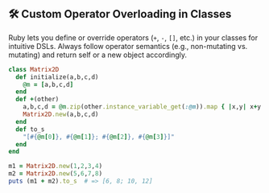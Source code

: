## 🛠 Custom Operator Overloading in Classes

Ruby lets you define or override operators (`+`, `-`, `[]`, etc.) in your classes for intuitive DSLs. Always follow operator semantics (e.g., non-mutating vs. mutating) and return self or a new object accordingly.

```ruby
class Matrix2D
  def initialize(a,b,c,d)
    @m = [a,b,c,d]
  end
  def +(other)
    a,b,c,d = @m.zip(other.instance_variable_get(:@m)).map { |x,y| x+y }
    Matrix2D.new(a,b,c,d)
  end
  def to_s
    "[#{@m[0]}, #{@m[1]}; #{@m[2]}, #{@m[3]}]"
  end
end

m1 = Matrix2D.new(1,2,3,4)
m2 = Matrix2D.new(5,6,7,8)
puts (m1 + m2).to_s  # => [6, 8; 10, 12]
```